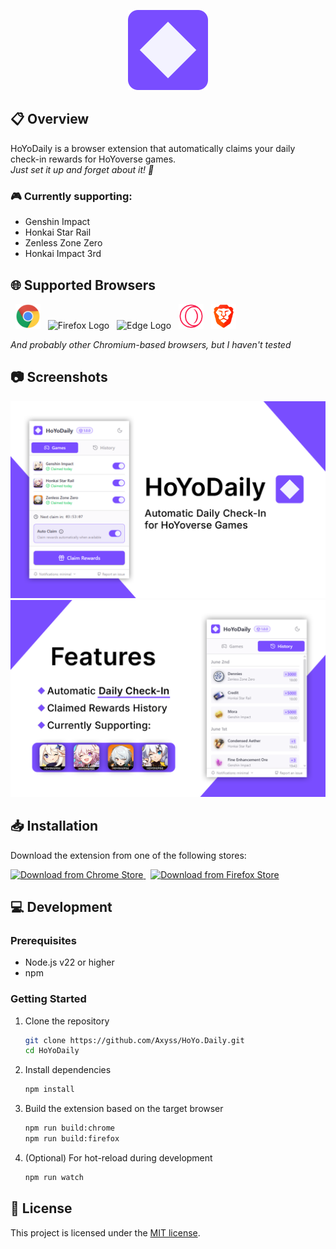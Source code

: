 <p align="center">
  <img src="./public/icon128.png" alt="HoYoDaily Logo" width="128"/>
</p>

## 📋 Overview
HoYoDaily is a browser extension that automatically claims your daily check-in rewards for HoYoverse games.
<br>
_Just set it up and forget about it! 🚀_

### 🎮 Currently supporting:
- Genshin Impact
- Honkai Star Rail
- Zenless Zone Zero
- Honkai Impact 3rd

## 🌐 Supported Browsers
&nbsp;
<img src="docs/chrome.svg" width=40 alt="Chrome Logo" />
&nbsp;
<img src="docs/firefox.svg" width=40 alt="Firefox Logo" />
&nbsp;
<img src="docs/edge.svg" width=40 alt="Edge Logo" />
&nbsp;
<img src="docs/opera-gx.svg" width=40 alt="Opera Logo" />
&nbsp;
<img src="docs/brave.svg" width=40 alt="Brave Logo" />
&nbsp;

_And probably other Chromium-based browsers, but I haven't tested_

## 📷 Screenshots
<p float="left">
  <img src="./docs/hoyodaily-full-1.png" width=700 />
  <img src="./docs/hoyodaily-full-2.png" width=700 />
</p>

## 📥 Installation
Download the extension from one of the following stores:
<p float="left">
  <a href="https://chromewebstore.google.com/detail/hoyodaily/ahdcannooodfmkoplicldhfccebmbbem" target="_blank">
    <img src="https://developer.chrome.com/static/docs/webstore/branding/image/UV4C4ybeBTsZt43U4xis.png" alt="Download from Chrome Store" />
  </a>
  &nbsp;
  <a href="https://addons.mozilla.org/es-ES/firefox/addon/hoyodaily_check_in/" target="_blank">
    <img src="https://extensionworkshop.com/assets/img/documentation/publish/get-the-addon-178x60px.dad84b42.png" alt="Download from Firefox Store" />
  </a>
</p>

## 💻 Development

### Prerequisites
- Node.js v22 or higher
- npm

### Getting Started

1. Clone the repository
   ```bash
   git clone https://github.com/Axyss/HoYo.Daily.git
   cd HoYoDaily
   ```

2. Install dependencies
   ```bash
   npm install
   ```
   
3. Build the extension based on the target browser
   ```bash
   npm run build:chrome
   npm run build:firefox
   ```

4. (Optional) For hot-reload during development
   ```bash
   npm run watch
   ```

## 📄 License

This project is licensed under the [MIT license](LICENSE).

